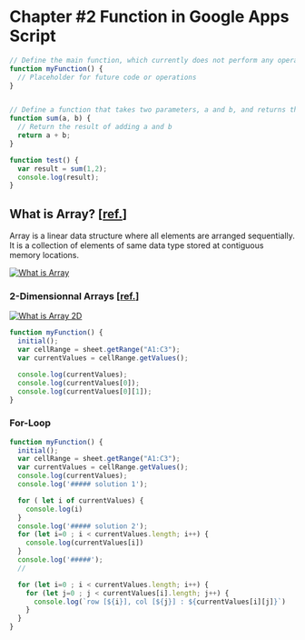 # Chapter #2 Function in Google Apps Script

```javascript
// Define the main function, which currently does not perform any operations
function myFunction() {
  // Placeholder for future code or operations
}


// Define a function that takes two parameters, a and b, and returns their sum
function sum(a, b) {
  // Return the result of adding a and b
  return a + b;
}

function test() {
  var result = sum(1,2); 
  console.log(result);
}
```

## What is Array? [[ref.](https://www.geeksforgeeks.org/what-is-array/)]

Array is a linear data structure where all elements are arranged sequentially. It is a collection of elements of same data type stored at contiguous memory locations. 

[![What is Array](https://media.geeksforgeeks.org/wp-content/uploads/20240410101419/Getting-Started-with-Array-Data-Structure.webp)](https://www.geeksforgeeks.org/what-is-array/)

### 2-Dimensionnal Arrays [[ref.](https://www.digitalocean.com/community/tutorials/two-dimensional-array-in-c-plus-plus)]

[![What is Array 2D](https://journaldev.nyc3.cdn.digitaloceanspaces.com/2020/03/2D-array-representation.png)](https://www.digitalocean.com/community/tutorials/two-dimensional-array-in-c-plus-plus)


```javascript
function myFunction() {
  initial();
  var cellRange = sheet.getRange("A1:C3");
  var currentValues = cellRange.getValues();

  console.log(currentValues);
  console.log(currentValues[0]);
  console.log(currentValues[0][1]);
}
```

### For-Loop

```javascript
function myFunction() {
  initial();
  var cellRange = sheet.getRange("A1:C3");
  var currentValues = cellRange.getValues();
  console.log(currentValues);
  console.log('##### solution 1');

  for ( let i of currentValues) {
    console.log(i)
  }
  console.log('##### solution 2');
  for (let i=0 ; i < currentValues.length; i++) {
    console.log(currentValues[i])
  }
  console.log('#####');
  // 

  for (let i=0 ; i < currentValues.length; i++) {
    for (let j=0 ; j < currentValues[i].length; j++) {
      console.log(`row [${i}], col [${j}] : ${currentValues[i][j]}`)
    }
  }
}
```